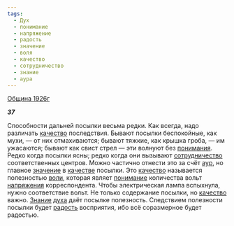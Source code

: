 ```yaml
---
tags:
  - Дух
  - понимание
  - напряжение
  - радость
  - значение
  - воля
  - качество
  - сотрудничество
  - знание
  - аура
---
```

[Община 1926г](https://127.0.0.1:4002/agni/1926)

___37___

Способности дальней посылки весьма редки. Как всегда, надо различать [качество](../../../tags/#качество) последствия. Бывают посылки беспокойные, как мухи, — от них отмахиваются; бывают тяжкие, как крышка гроба, — им ужасаются; бывают как свист стрел — эти волнуют без [понимания](../../../tags/#[понимание](../../../tags/#понимание)). Редко когда посылки ясны; редко когда они вызывают [сотрудничество](../../../tags/#сотрудничество) соответственных центров. Можно частично отнести это за счёт [аур](../../../tags/#аура), но главное [значение](../../../tags/#значение) в [качестве](../../../tags/#качество) посылки. Это [качество](../../../tags/#качество) называется полезностью [воли](../../../tags/#воля), которая являет [понимание](../../../tags/#понимание) количества вольт [напряжения](../../../tags/#напряжение) корреспондента. Чтобы электрическая лампа вспыхнула, нужно соответствие вольт. Не только содержание посылки, но [качество](../../../tags/#качество) важно. [Знание](../../../tags/#знание) [духа](../../../tags/#Дух) даёт посылке полезность. Следствием полезности посылки будет [радость](../../../tags/#радость) восприятия, ибо всё соразмерное будет радостью.   

